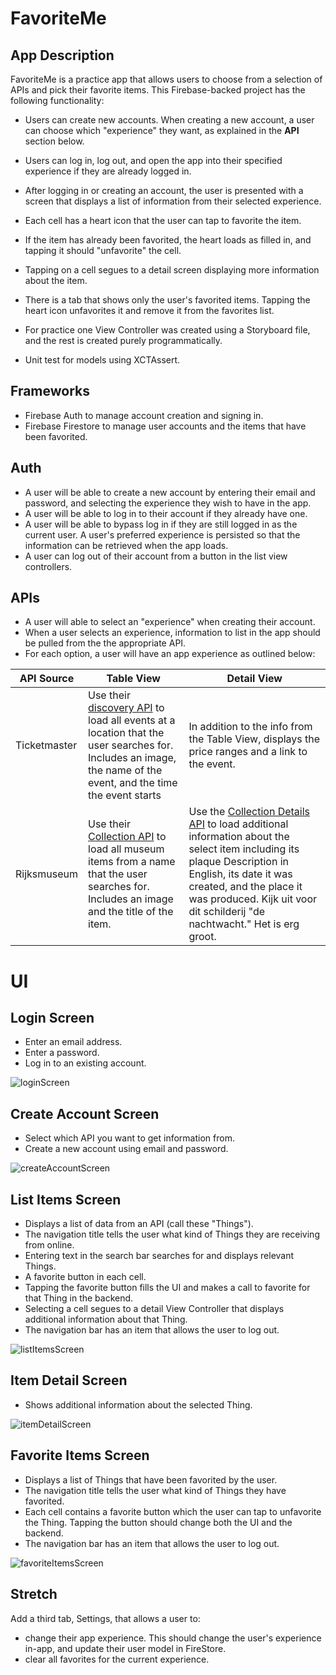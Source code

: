 # FavoriteMe

## App Description

FavoriteMe is a practice app that allows users to choose from a selection of APIs and pick their favorite items. This Firebase-backed project has the following functionality:

- Users can create new accounts. When creating a new account, a user can choose which "experience" they want, as explained in the **API** section below.
- Users can log in, log out, and open the app into their specified experience if they are already logged in.
- After logging in or creating an account, the user is presented with a screen that displays a list of information from their selected experience.
- Each cell has a heart icon that the user can tap to favorite the item.
- If the item has already been favorited, the heart loads as filled in, and tapping it should "unfavorite" the cell.
- Tapping on a cell segues to a detail screen displaying more information about the item.
- There is a tab that shows only the user's favorited items.  Tapping the heart icon unfavorites it and remove it from the favorites list.

- For practice one View Controller was created using a Storyboard file, and the rest is created purely programmatically.
- Unit test for models using XCTAssert.


## Frameworks

- Firebase Auth to manage account creation and signing in.
- Firebase Firestore to manage user accounts and the items that have been favorited.


## Auth

- A user will be able to create a new account by entering their email and password, and selecting the experience they wish to have in the app.
- A user will be able to log in to their account if they already have one.
- A user will be able to bypass log in if they are still logged in as the current user. A user's preferred experience is persisted so that the information can be retrieved when the app loads.
- A user can log out of their account from a button in the list view controllers.


## APIs

- A user will able to select an "experience" when creating their account.
- When a user selects an experience, information to list in the app should be pulled from the the appropriate API.
- For each option, a user will have an app experience as outlined below:

| API Source | Table View | Detail View |
|---|---|---|
| Ticketmaster | Use their [discovery API](https://developer.ticketmaster.com/products-and-docs/apis/discovery-api/v2/) to load all events at a location that the user searches for.  Includes an image, the name of the event, and the time the event starts | In addition to the info from the Table View, displays the price ranges and a link to the event.
| Rijksmuseum | Use their [Collection API](https://data.rijksmuseum.nl/object-metadata/api/) to load all museum items from a name that the user searches for.  Includes an image and the title of the item. | Use the [Collection Details API](https://data.rijksmuseum.nl/object-metadata/api/) to load additional information about the select item including its plaque Description in English, its date it was created, and the place it was produced. Kijk uit voor dit schilderij "de nachtwacht." Het is erg groot.


# UI


## Login Screen

- Enter an email address.
- Enter a password.
- Log in to an existing account.

![loginScreen](./images/loginScreen.png)


## Create Account Screen

- Select which API you want to get information from.
- Create a new account using email and password.

![createAccountScreen](./images/createAccountScreen.png)


## List Items Screen

- Displays a list of data from an API (call these "Things").
- The navigation title tells the user what kind of Things they are receiving from online.
- Entering text in the search bar searches for and displays relevant Things.
- A favorite button in each cell.
- Tapping the favorite button fills the UI and makes a call to favorite for that Thing in the backend.
- Selecting a cell segues to a detail View Controller that displays additional information about that Thing.
- The navigation bar has an item that allows the user to log out.

![listItemsScreen](./images/listItemsWithLogoutScreen.png)


## Item Detail Screen

- Shows additional information about the selected Thing.

![itemDetailScreen](./images/itemDetailScreen.png)


## Favorite Items Screen

- Displays a list of Things that have been favorited by the user.  
- The navigation title tells the user what kind of Things they have favorited.
- Each cell contains a favorite button which the user can tap to unfavorite the Thing. Tapping the button should change both the UI and the backend.
- The navigation bar has an item that allows the user to log out.

![favoriteItemsScreen](./images/favoriteItemsScreenWithLogout.png)


## Stretch

Add a third tab, Settings, that allows a user to:
- change their app experience. This should change the user's experience in-app, and update their user model in FireStore.
- clear all favorites for the current experience.
